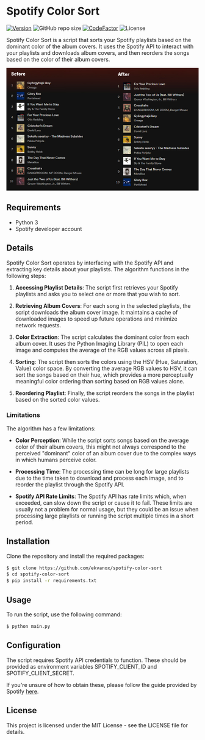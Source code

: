# Spotify Color Sort

[![Version](https://img.shields.io/github/v/release/ekvanox/spotify-color-sort)](https://img.shields.io/github/v/release/ekvanox/spotify-color-sort)
![GitHub repo size](https://img.shields.io/github/repo-size/ekvanox/spotify-color-sort)
[![CodeFactor](https://www.codefactor.io/repository/github/ekvanox/spotify-color-sort/badge)](https://www.codefactor.io/repository/github/ekvanox/spotify-color-sort)
![License](https://img.shields.io/github/license/ekvanox/spotify-color-sort)

Spotify Color Sort is a script that sorts your Spotify playlists based on the dominant color of the album covers. It uses the Spotify API to interact with your playlists and downloads album covers, and then reorders the songs based on the color of their album covers.

![Example - Before/After](https://github.com/ekvanox/spotify-color-sort/blob/master/media/before-after.png)

## Requirements

- Python 3
- Spotify developer account

## Details

Spotify Color Sort operates by interfacing with the Spotify API and extracting key details about your playlists. The algorithm functions in the following steps:

1. **Accessing Playlist Details**: The script first retrieves your Spotify playlists and asks you to select one or more that you wish to sort.

2. **Retrieving Album Covers**: For each song in the selected playlists, the script downloads the album cover image. It maintains a cache of downloaded images to speed up future operations and minimize network requests.

3. **Color Extraction**: The script calculates the dominant color from each album cover. It uses the Python Imaging Library (PIL) to open each image and computes the average of the RGB values across all pixels.

4. **Sorting**: The script then sorts the colors using the HSV (Hue, Saturation, Value) color space. By converting the average RGB values to HSV, it can sort the songs based on their hue, which provides a more perceptually meaningful color ordering than sorting based on RGB values alone.

5. **Reordering Playlist**: Finally, the script reorders the songs in the playlist based on the sorted color values.

### Limitations

The algorithm has a few limitations:

- **Color Perception**: While the script sorts songs based on the average color of their album covers, this might not always correspond to the perceived "dominant" color of an album cover due to the complex ways in which humans perceive color.

- **Processing Time**: The processing time can be long for large playlists due to the time taken to download and process each image, and to reorder the playlist through the Spotify API.

- **Spotify API Rate Limits**: The Spotify API has rate limits which, when exceeded, can slow down the script or cause it to fail. These limits are usually not a problem for normal usage, but they could be an issue when processing large playlists or running the script multiple times in a short period.

## Installation

Clone the repository and install the required packages:

```sh
$ git clone https://github.com/ekvanox/spotify-color-sort
$ cd spotify-color-sort
$ pip install -r requirements.txt
```

## Usage

To run the script, use the following command:

```sh
$ python main.py
```

## Configuration

The script requires Spotify API credentials to function. These should be provided as environment variables SPOTIFY_CLIENT_ID and SPOTIFY_CLIENT_SECRET.

If you're unsure of how to obtain these, please follow the guide provided by Spotify [here](https://developer.spotify.com/documentation/web-api/concepts/apps#register-your-app).

## License
This project is licensed under the MIT License - see the LICENSE file for details.